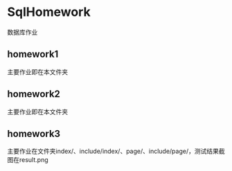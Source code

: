 # SqlHomework
数据库作业

## homework1
主要作业即在本文件夹

## homework2
主要作业即在本文件夹

## homework3
主要作业在文件夹index/、include/index/、page/、include/page/，测试结果截图在result.png

